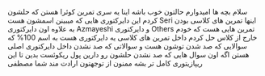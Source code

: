 سلام بچه ها امیدوارم حالتون خوب باشه
اینا یه سری تمرین کوئرا هستن که حلشون کردم
این دایرکتوری هایی که میبینن اسمشون هست 
Seri
اینها تمرین های کلاسی بودن به علاوه اون دایرکتوری 
Azmayeshi
و دایرکتوری 
Others
تمرین هایی هست که خودم خارج از کلاس حل کردم
داخل تمرین های کلاسی یه دایرکتوری هست به اسم 
100%
که سوالایی که صد شدن توشون هست و سوالاتی که صد نشدن داخل دایرکتوری اصلی هستن
اگه اون سوال هایی که صد نشدن حلشون رو دارین پول ریکوئست بدین تا این ریپازیتوری کامل تر بشه
ممنون از توجهتون
ارادت مند شما
مصطفی
